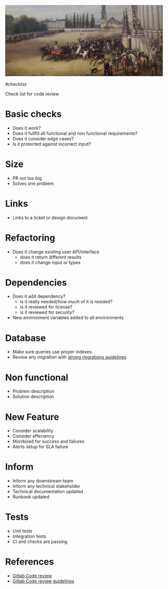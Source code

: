 ![](/public/23c0c2d3d988a70cf34f6a257caa5d8a9fece7a848e547c7d6856a004370e456.jpg)

#checklist

Check list for code review 

# Basic checks

- Does it work?
- Does it fullfill all functional and non functional requirements?
- Does it consider edge cases?
- Is it protected against incorrect input?

# Size 

-  PR not too big
-  Solves one problem

# Links

- Links to a ticket or design document

# Refactoring

- Does it change existing user API/interface
  - does it return different results
  - does it change input or types

# Dependencies

- Does it add dependency?
  - is it really needed/how much of it is needed?
  - is it reviewed for license?
  - is it reviewed for security?
- New environment variables added to all environments

# Database

- Make sure queries use proper indexes
- Review any migration with [strong migrations guidelines](https://github.com/ankane/strong_migrations)

# Non functional

- Problem description
- Solution description

# New Feature

- Consider scalability
- Consider effeciency
- Monitored for success and failures
- Alerts setup for SLA failure

# Inform

- Inform any downstream team
- Inform any technical stakeholder
- Technical documentation updated
- Runbook updated

# Tests

- Unit tests
- Integration tests
- CI and checks are passing

# References

- [Gitlab Code review](https://about.gitlab.com/handbook/engineering/workflow/code-review/)
- [Gitlab Code review guidelines](https://docs.gitlab.com/ee/development/code_review.html)
